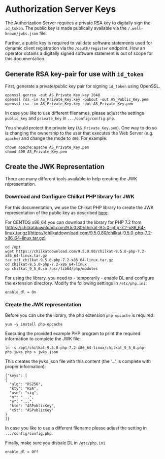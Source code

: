 # Authorization Server Keys
The Authorization Server requires a private RSA key to digitally sign the `id_token`. The public key is made publically available via the
`/.well-known/jwks.json` file.

Further, a public key is required to validate software statements used for dynamic client registration via the `/oauth/register` endpoint. How an operator obtains a digitally signed software statement is out of scope for this documentation.

## Generate RSA key-pair for use with `id_token`
First, generate a private/public key pair for signing `id_token` using OpenSSL.

````
openssl genrsa -out AS_Private_Key.key 2048
openssl rsa -in AS_Private_Key.key -pubout -out AS_Public_Key.pem
openssl rsa -in AS_Private_Key.key -out AS_Private_Key.pem
````

In case you like to use different filenames, please adjust the settings `public_key` and `private_key` in `.../config/config.php`.

You should protect the private key (`AS_Private_Key.pem`). One way to do so is changing the ownership to the user that executes the Web Server (e.g. `apache`) and change the mode to `400`. For example:

````
chown apache:apache AS_Private_Key.pem
chmod 400 AS_Private_Key.pem
````

## Create the JWK Representation
There are many different tools available to help creating the JWK representation. 

### Download and Configure Chilkat PHP library for JWK
For this documentation, we use the Chilkat PHP library to create the JWK representation of the public key as described [here](https://www.example-code.com/phpExt/publickey_rsa_get_jwk_format.asp).

For CENTOS x86_64 you can download the library for PHP 7.2 from [https://chilkatdownload.com/9.5.0.80/chilkat-9.5.0-php-7.2-x86_64-linux.tar.gz](https://chilkatdownload.com/9.5.0.80/chilkat-9.5.0-php-7.2-x86_64-linux.tar.gz)

````
cd /opt
wget https://chilkatdownload.com/9.5.0.80/chilkat-9.5.0-php-7.2-x86_64-linux.tar.gz
tar xzf chilkat-9.5.0-php-7.2-x86_64-linux.tar.gz
cd chilkat-9.5.0-php-7.2-x86_64-linux
cp chilkat_9_5_0.so /usr/lib64/php/modules
````

For using the library, you need to - temporarily - enable DL and configure the extension directory. Modify the following settings in `/etc/php.ini`:

````
enable_dl = On
````

### Create the JWK representation
Before you can use the library, the php extension `php-opcache` is required:

````
yum -y install php-opcache
````

Executing the provided example PHP program to print the required information to complete the JWK file:

````
ln -s /opt/chilkat-9.5.0-php-7.2-x86_64-linux/chilkat_9_5_0.php 
php jwks.php > jwks.json
````

This creates the jwks.json file with this content (the '...' is complete with proper information):

```` 
{"keys": [
{
  "alg": "RS256",
  "kty": "RSA",
  "use": "sig",
  "n": "...",
  "e": "...",
  "kid": "ASPublicKey",
  "x5t": "ASPublicKey"
}
]}
```` 

In case you like to use a different filename please adjust the setting in `.../config/config.php`.

Finally, make sure you disbale DL in `/etc/php.ini`

````
enable_dl = Off
````
